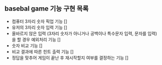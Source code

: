 ## basebal game 기능 구현 목록

- 컴퓨터 3자리 숫자 픽업 기능 []
- 유저의 3자리 숫자 입력 기능 []
- 올바르지 않은 입력 (3자리 숫자가 아니거나 공백이나 특수문자 입력, 문자를 입력)을 할 경우 예외처리 기능 []
- 숫자 비교 기능 []
- 비교 결과에 따른 힌트 출력 기능 []
- 정답을 맞추어 게임이 끝난 후 재시작할지 여부를 결정하는 기능 []